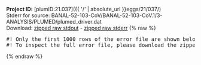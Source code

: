 **Project ID:** [plumID:21.037]({{ '/' | absolute_url }}eggs/21/037/)  
Stderr for source:  BANAL-52-103-CoV/BANAL-52-103-CoV.1/3-ANALYSIS/PLUMED/plumed_driver.dat   
Download: [zipped raw stdout](plumed_driver.dat.plumed.stdout.txt.zip) - [zipped raw stderr](plumed_driver.dat.plumed.stderr.txt.zip) 
{% raw %}
<pre>
#! Only the first 1000 rows of the error file are shown below
#! To inspect the full error file, please download the zipped raw stderr file above
</pre>
{% endraw %}
